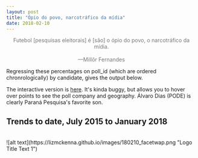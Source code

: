 ```yaml
---
layout: post
title: "Ópio do povo, narcotráfico da mídia"
date: 2018-02-10
---
```

<p><center><font color="#787878">Futebol [pesquisas eleitorais] é [são] o ópio do povo, o narcotráfico da mídia. <br>
		<br>
		—Millôr Fernandes</p>
		</font></center>
<p> Regressing these percentages on poll_id (which are ordered chronrologically) by candidate, gives the output below.</p>
<p> The interactive version is <a href="http://rpubs.com/lizmckenna/359463">here</a>. It's kinda buggy, but allows you to hover over points to see the poll company and geography. Álvaro Dias (PODE) is clearly Paraná Pesquisa's favorite son.</p>
<h2> Trends to date, July 2015 to January 2018 </h2>
<br>
 ![alt text](https://lizmckenna.github.io/images/180210_facetwap.png "Logo Title Text 1")
 <br>
